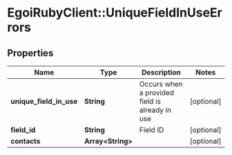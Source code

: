 # EgoiRubyClient::UniqueFieldInUseErrors

## Properties
Name | Type | Description | Notes
------------ | ------------- | ------------- | -------------
**unique_field_in_use** | **String** | Occurs when a provided field is already in use | [optional] 
**field_id** | **String** | Field ID | [optional] 
**contacts** | **Array&lt;String&gt;** |  | [optional] 


